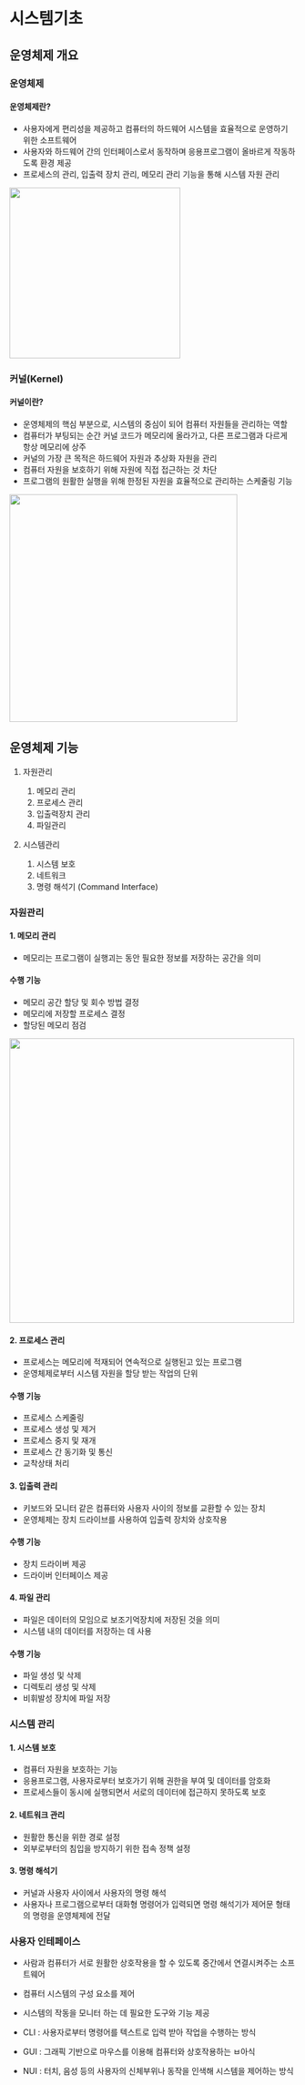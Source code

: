 # 시스템기초

## 운영체제 개요

### 운영체제

#### 운영체제란?

- 사용자에게 편리성을 제공하고 컴퓨터의 하드웨어 시스템을 효율적으로 운영하기 위한 소프트웨어
- 사용자와 하드웨어 간의 인터페이스로서 동작하며 응용프로그램이 올바르게 작동하도록 환경 제공
- 프로세스의 관리, 입출력 장치 관리, 메모리 관리 기능을 통해 시스템 자원 관리

<img src="https://upload.wikimedia.org/wikipedia/commons/thumb/3/3a/Operating_system_placement_kor.svg/1200px-Operating_system_placement_kor.svg.png" width="300" />

### 커널(Kernel)

#### 커널이란?

- 운영체제의 핵심 부분으로, 시스템의 중심이 되어 컴퓨터 자원들을 관리하는 역할
- 컴퓨터가 부팅되는 순간 커널 코드가 메모리에 올라가고, 다른 프로그램과 다르게 항상 메모리에 상주
- 커널의 가장 큰 목적은 하드웨어 자원과 추상화 자원을 관리
- 컴퓨터 자원을 보호하기 위해 자원에 직접 접근하는 것 차단
- 프로그램의 원활한 실행을 위해 한정된 자원을 효율적으로 관리하는 스케줄링 기능

<img src="https://upload.wikimedia.org/wikipedia/commons/thumb/8/8f/Kernel_Layout.svg/1200px-Kernel_Layout.svg.png" width="400" />

## 운영체제 기능

1. 자원관리

    1. 메모리 관리
    2. 프로세스 관리
    3. 입출력장치 관리
    4. 파일관리

2. 시스템관리
    1. 시스템 보호
    2. 네트워크
    3. 명령 해석기 (Command Interface)
  
### 자원관리

#### 1. 메모리 관리

- 메모리는 프로그램이 실행괴는 동안 필요한 정보를 저장하는 공간을 의미

#### 수행 기능

- 메모리 공간 할당 및 회수 방법 결정
- 메모리에 저장할 프로세스 결정
- 할당된 메모리 점검

<img src="https://img1.daumcdn.net/thumb/R800x0/?scode=mtistory2&fname=https%3A%2F%2Fblog.kakaocdn.net%2Fdn%2FcB4lr1%2FbtqFQybXUPr%2F2hNykkr6D6j7AEMzc9ysck%2Fimg.png" width="500" />

#### 2. 프로세스 관리

- 프로세스는 메모리에 적재되어 연속적으로 실행된고 있는 프로그램
- 운영체제로부터 시스템 자원을 할당 받는 작업의 단위

#### 수행 기능

- 프로세스 스케줄링
- 프로세스 생성 및 제거
- 프로세스 중지 및 재개
- 프로세스 간 동기화 및 통신
- 교착상태 처리

#### 3. 입출력 관리

- 키보드와 모니터 같은 컴퓨터와 사용자 사이의 정보를 교환할 수 있는 장치
- 운영체제는 장치 드라이브를 사용하여 입출력 장치와 상호작용

#### 수행 기능

- 장치 드라이버 제공
- 드라이버 인터페이스 제공

#### 4. 파일 관리

- 파일은 데이터의 모임으로 보조기억장치에 저장된 것을 의미 
- 시스템 내의 데이터를 저장하는 데 사용

#### 수행 기능

- 파일 생성 및 삭제
- 디렉토리 생성 및 삭제
- 비휘발성 장치에 파일 저장

### 시스템 관리

#### 1. 시스템 보호

- 컴퓨터 자원을 보호하는 기능
- 응용프로그램, 사용자로부터 보호가기 위해 권한을 부여 및 데이터를 암호화
- 프로세스들이 동시에 실행되면서 서로의 데이터에 접근하지 못하도록 보호

#### 2. 네트워크 관리

- 원활한 통신을 위한 경로 설정
- 외부로부터의 침입을 방지하기 위한 접속 정책 설정

#### 3. 명령 해석기
- 커널과 사용자 사이에서 사용자의 명령 해석
- 사용자나 프로그램으로부터 대화형 명령어가 입력되면 명령 해석기가 제어문 형태의 명령을 운영체제에 전달

### 사용자 인테페이스

- 사람과 컴퓨터가 서로 원활한 상호작용을 할 수 있도록 중간에서 연결시켜주는 소프트웨어
- 컴퓨터 시스템의 구성 요소를 제어
- 시스템의 작동을 모니터 하는 데 필요한 도구와 기능 제공
  
- CLI : 사용자로부터 명령어를 텍스트로 입력 받아 작업을 수행하는 방식
- GUI : 그래픽 기반으로 마우스를 이용해 컴퓨터와 상호작용하는 ㅂ아식
- NUI : 터치, 음성 등의 사용자의 신체부위나 동작을 인색해 시스템을 제어하는 방식
